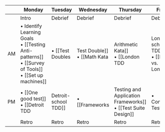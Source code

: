 |         | Monday | Tuesday | Wednesday | Thursday | Friday |
| ------  | ------ | ------- | --------- | -------- | ------ |
| | Intro  |  Debrief |   Debrief   |  Debrief   | Debrief  |   
| AM  | • Identify Learning Goals <br> • [[Testing Anti-patterns]] <br> • [[Survey of Tools]] <br> • [[Set up machines]]  | • [[Test Doubles|Test Double]] <br> • [[Math Kata|Arithmetic Kata]] <br> • [[London TDD|London-school TDD]] <br> • [[Detroit vs. London]]  |  • [[SAFE tests]] <br> • Cucumber exercise <br> • [[False Negatives|False-Negative Analysis]]   |  • Continuous Integration <br> • Quality automation  | Refactoring Legacy code with tests |
| PM  | • [[One good test]] <br> • [[Detroit TDD|Detroit-school TDD]] | • [[Frameworks|Testing and Application Frameworks]] <br> • [[Test Suite Design]]  |  • Controlling Test Data | [Code Retreat](http://coderetreat.org/about) | Open Spaces Discussion |
|  | Retro  | Retro   | Retro     | Retro    | Retro  |